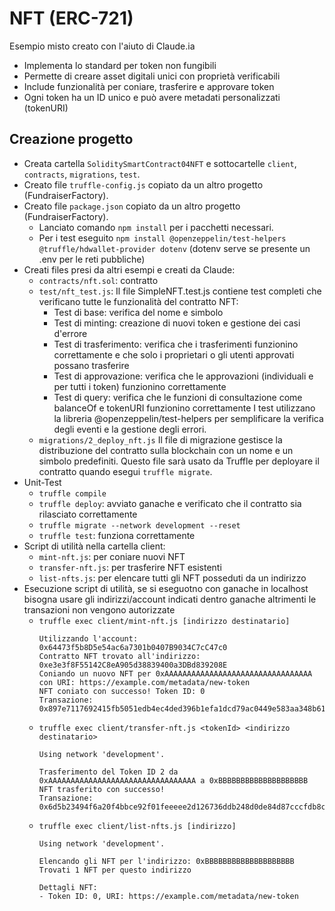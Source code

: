 # NFT (ERC-721)
Esempio misto creato con l'aiuto di Claude.ia
- Implementa lo standard per token non fungibili
- Permette di creare asset digitali unici con proprietà verificabili
- Include funzionalità per coniare, trasferire e approvare token
- Ogni token ha un ID unico e può avere metadati personalizzati (tokenURI)


## Creazione progetto
- Creata cartella `SoliditySmartContract04NFT` e sottocartelle `client`, `contracts`, `migrations`, `test`.
- Creato file `truffle-config.js` copiato da un altro progetto (FundraiserFactory).
- Creato file `package.json` copiato da un altro progetto  (FundraiserFactory).
    - Lanciato comando `npm install` per i pacchetti necessari.
    - Per i test eseguito `npm install @openzeppelin/test-helpers @truffle/hdwallet-provider dotenv`  (dotenv serve se presente un .env per le reti pubbliche)
- Creati files presi da altri esempi e creati da Claude: 
    - `contracts/nft.sol`: contratto
	- `test/nft_test.js`: Il file SimpleNFT.test.js contiene test completi che verificano tutte le funzionalità del contratto NFT:
        - Test di base: verifica del nome e simbolo
        - Test di minting: creazione di nuovi token e gestione dei casi d'errore
        - Test di trasferimento: verifica che i trasferimenti funzionino correttamente e che solo i proprietari o gli utenti approvati possano trasferire
        - Test di approvazione: verifica che le approvazioni (individuali e per tutti i token) funzionino correttamente
        - Test di query: verifica che le funzioni di consultazione come balanceOf e tokenURI funzionino correttamente
        I test utilizzano la libreria @openzeppelin/test-helpers per semplificare la verifica degli eventi e la gestione degli errori.
	- `migrations/2_deploy_nft.js` Il file di migrazione gestisce la distribuzione del contratto sulla blockchain con un nome e un simbolo predefiniti. Questo file sarà usato da Truffle per deployare il contratto quando esegui `truffle migrate`.
- Unit-Test
    - `truffle compile`
    - `truffle deploy`: avviato ganache e verificato che il contratto sia rilasciato correttamente
    - `truffle migrate --network development --reset`
    - `truffle test`: funziona correttamente
- Script di utilità nella cartella client:
    - `mint-nft.js`: per coniare nuovi NFT
    - `transfer-nft.js`: per trasferire NFT esistenti
    - `list-nfts.js`: per elencare tutti gli NFT posseduti da un indirizzo
- Esecuzione script di utilità, se si eseguotno con ganache in localhost bisogna usare gli indirizzi/account indicati dentro ganache altrimenti le transazioni non vengono autorizzate
    - `truffle exec client/mint-nft.js [indirizzo destinatario]`
        ```
        Utilizzando l'account: 0x64473f5b8D5e54ac6a7301b0407B9034C7cC47c0
        Contratto NFT trovato all'indirizzo: 0xe3e3f8F55142C8eA905d38839400a3DBd839208E
        Coniando un nuovo NFT per 0xAAAAAAAAAAAAAAAAAAAAAAAAAAAAAAAAA con URI: https://example.com/metadata/new-token
        NFT coniato con successo! Token ID: 0
        Transazione: 0x897e7117692415fb5051edb4ec4ded396b1efa1dcd79ac0449e583aa348b615f
        ```
    - `truffle exec client/transfer-nft.js <tokenId> <indirizzo destinatario>`
        ```
        Using network 'development'.

        Trasferimento del Token ID 2 da 0xAAAAAAAAAAAAAAAAAAAAAAAAAAAAAAAAA a 0xBBBBBBBBBBBBBBBBBBBB
        NFT trasferito con successo!
        Transazione: 0x6d5b23494f6a20f4bbce92f01feeeee2d126736ddb248d0de84d87cccfdb8c3d
        ```
    - `truffle exec client/list-nfts.js [indirizzo]`
        ```
        Using network 'development'.

        Elencando gli NFT per l'indirizzo: 0xBBBBBBBBBBBBBBBBBBBB
        Trovati 1 NFT per questo indirizzo

        Dettagli NFT:
        - Token ID: 0, URI: https://example.com/metadata/new-token
        ```
